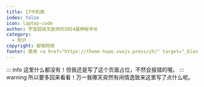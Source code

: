 ```yaml
---
title: 17中机房
index: false
icon: laptop-code
author: 宇宙超级无敌帅的2024届神秘学长
category:
  - 知识
copyright: 御坂网络
footer: 使用 <a href="https://theme-hope.vuejs.press/zh/" target="_blank">VuePress Theme Hope</a> 主题 | MIT 协议, 版权所有 © 2025-至今 Misaka2298
---
```


::: info 这里什么都没有！但我还是写了这个页面占位，不然会报错的喔。
::: warning 所以要多回来看看！万一我哪天突然有闲情逸致来这里写了点什么呢。